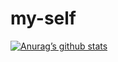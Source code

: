 # my-self
[![Anurag’s github stats](https://github-readme-stats.vercel.app/api?username=Gauri2121)](https://github.com/Gauri2121)
